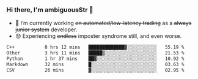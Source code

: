 ### Hi there, I'm ambiguou~~s~~Str 👋

<!--
**ambiguoustexture/ambiguoustexture** is a ✨ _special_ ✨ repository because its `README.md` (this file) appears on your GitHub profile.

Here are some ideas to get you started:
-->
- 🔭 I’m currently working ~~on automated/low-latency trading~~ as a ~~always junior system~~ developer.
- :worried: Experiencing ~~endless~~ imposter syndrome still, and even worse.

<!--START_SECTION:waka-->

```txt
C++           8 hrs 12 mins   █████████████▓░░░░░░░░░░░   55.19 %
Other         3 hrs 11 mins   █████▒░░░░░░░░░░░░░░░░░░░   21.53 %
Python        1 hr 37 mins    ██▓░░░░░░░░░░░░░░░░░░░░░░   10.92 %
Markdown      32 mins         █░░░░░░░░░░░░░░░░░░░░░░░░   03.63 %
CSV           26 mins         ▓░░░░░░░░░░░░░░░░░░░░░░░░   02.95 %
```

<!--END_SECTION:waka-->
